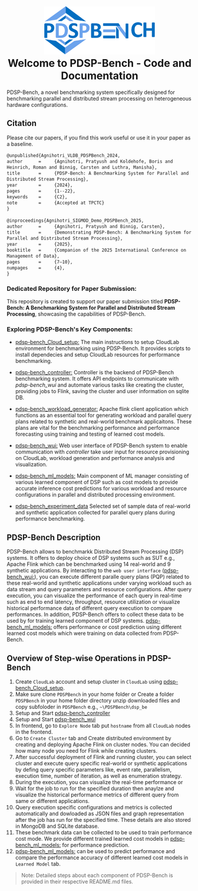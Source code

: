 <h1 align="center">
  <img src="reference_images/pdspbench_logo-1.png" alt="PDSP-Bench Logo" width="300"/>
  <br>Welcome to PDSP-Bench - Code and Documentation
</h1>

PDSP-Bench, a novel benchmarking system specifically designed for benchmarking parallel and distributed stream processing on heterogeneous hardware configurations.

## Citation

Please cite our papers, if you find this work useful or use it in your paper as a baseline.

```
@unpublished{Agnihotri_VLDB_PDSPBench_2024,
author      =     {Agnihotri, Pratyush and Koldehofe, Boris and Heinrich, Roman and Binnig, Carsten and Luthra, Manisha},
title       =     {PDSP-Bench: A Benchmarking System for Parallel and Distributed Stream Processing},
year        =     {2024},
pages       =     {1--22},
keywords    =     {C2},
note        =     {Accepted at TPCTC}
}

@inproceedings{Agnihotri_SIGMOD_Demo_PDSPBench_2025,
author      =     {Agnihotri, Pratyush and Binnig, Carsten},
title       =     {Demonstrating PDSP-Bench: A Benchmarking System for Parallel and Distributed Stream Processing},
year        =     {2025},
booktitle   =     {Companion of the 2025 International Conference on Management of Data},
pages       =     {7–10},
numpages    =     {4},
}

```

<h3>Dedicated Repository for Paper Submission:</h3>

This repository is created to support our paper submission titled **PDSP-Bench: A Benchmarking System for Parallel and Distributed Stream Processing**, showcasing the capabilities of PDSP-Bench.

<h3> Exploring PDSP-Bench's Key Components:</h3>

- [pdsp-bench_Cloud_setup:](https://github.com/pratyushagnihotri/PDSPBench/tree/master/pdsp-bench_Cloud_setup#readme) The main instructions to setup CloudLab environment for benchmarking using PDSP-Bench. It provides scripts to install dependecies and setup CloudLab resources for performance benchmarking.

- [pdsp-bench_controller:](https://github.com/pratyushagnihotri/PDSPBench/tree/master/pdsp-bench_controller#readme) Controller is the backend of PDSP-Bench benchmarking system. It offers API endpoints to communicate with *pdsp-bench_wui* and automate various tasks like creating the cluster, providing jobs to Flink, saving the cluster and user information on sqlite DB.


- [pdsp-bench_workload_generator:](https://github.com/pratyushagnihotri/PDSPBench/tree/master/pdsp-bench_workload_generator#readme) Apache flink client application which functions as an essential tool for generating workload and parallel query plans related to synthetic and real-world benchmark applicaitons. These plans are vital for the benchmarking performance and performance forecasting using training and testing of learned cost models.


- [pdsp-bench_wui:](https://github.com/pratyushagnihotri/PDSPBench/tree/master/pdsp-bench_wui#readme) Web user interface of PDSP-Bench system to enable communication with *controller* take user input for resource provisioning on CloudLab, workload generation and performance analysis and visualization.


- [pdsp-bench_ml_models:](https://github.com/pratyushagnihotri/PDSPBench/tree/master/pdsp-bench_ml_models#readme) Main component of ML manager consisting of various learned component of DSP such as cost models to provide accurate inference cost predictions for various workload and resource configurations in parallel and distributed processing environment. 


- [pdsp-bench_experiment_data](https://github.com/pratyushagnihotri/pdsp-bench_experiment_data) Selected set of sample data of real-world and synthetic application collected for parallel query plans during performance benchmarking. 


## PDSP-Bench Description
PDSP-Bench allows to benchmarkk Distributed Stream Processing (DSP) systems. It offers to deploy choice of DSP systems such as SUT e.g., Apache Flink which can be benchmarked using 14 real-world and 9 synthetic applications.  By interacting to the `web user interface` ([pdsp-bench_wui:](https://github.com/pratyushagnihotri/PDSPBench/tree/master/pdsp-bench_wui#readme)), you can execute different paralle query plans (PQP) related to these real-world and synthetic applications under varying workload such as data stream and query parameters and resource configurations. After query execution, you can visualize the performance of each query in real-time such as end to end latency, throughput, resource utilization  or visualize historical performance data of different query execution to compare performances. In addition, PDSP-Bench offers to collect these data to be used by for training learned component of DSP systems. [pdsp-bench_ml_models:](https://github.com/pratyushagnihotri/PDSPBench/tree/master/pdsp-bench_ml_models#readme) offers performance or cost prediction using different learned cost models which were training on data collected from PDSP-Bench.

## Overview of Step-wise Operations in PDSP-Bench
1. Create `CloudLab` account and setup cluster in `CloudLab` using [pdsp-bench_Cloud_setup](https://github.com/pratyushagnihotri/PDSPBench/tree/master/pdsp-bench_Cloud_setup#readme).
1. Make sure clone `PDSPBench` in your home folder or Create a folder `PDSPBench` in your home folder directory unzip downloaded files and copy subfoloder in `PDSPBench` e.g., `~\PDSPBench\dsp_be`
1. Setup and Start [pdsp-bench_controller](https://github.com/pratyushagnihotri/PDSPBench/tree/master/pdsp-bench_controller#readme)
1. Setup and Start [pdsp-bench_wui](https://github.com/pratyushagnihotri/PDSPBench/tree/master/pdsp-bench_wui#readme)
1. In frontend, go to `Explore Node` tab put `hostname` from all `CloudLab` nodes in the frontend.
1. Go to `Create Cluster` tab and Create distributed environment by creating and deploying Apache Flink on cluster nodes. You can decided how many node you need for Flink while creating clusters.
1. After successful deployment of Flink and running cluster, you can select cluster and execute query specific real-world or synthetic applications by defing query specific parameters like, event rate, parallelism, execution time, number of iteration, as well as enumeration strategy.
1. During the execution, you can visualize the real-time performance or
1. Wait for the job to run for the specified duration then anaylze and visualize the historical performance metrics of different query from same or different applications. 
1. Query execution specific configurations and metrics is collected automatically and dowloaded as JSON files and graph representation after the job has run for the specified time. These details are also stored in MongoDB and SQLite database.
1. These benchmark data can be collected to be used to train performance cost mode. We provide different trained learned cost models in [pdsp-bench_ml_models:](https://github.com/pratyushagnihotri/PDSPBench/tree/master/infer) for performance prediction.
1. [pdsp-bench_ml_models:](https://github.com/pratyushagnihotri/PDSPBench/tree/master/pdsp-bench_ml_models#readme) can be used to predict performance and compare the performance accuracy of different learned cost models in `Learned Model` tab.

> Note: Detailed steps about each component of PDSP-Bench is provided in their respective README.md files.
